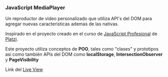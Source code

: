 ### JavaScript MediaPlayer

Un reproductor de video personalizado que utiliza API's del DOM para agregar nuevas caracteristicas ademas de las nativas.

Inspirado en el proyecto creado en el curso de [JavaScript Profesional](https://platzi.com/clases/javascript-profesional/) de [Platzi](https://platzi.com/).

Este proyecto utiliza conceptos de <b>POO</b>, tales como "clases" y prototipos así como también APIs del DOM como <b>localStorage</b>, <b>IntersectionObserver</b> y <b>PageVisibility</b>

Link del [Live View](https://lamaolo.github.io/javascript-videoplayer/)
